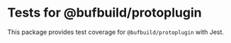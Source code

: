 # Tests for @bufbuild/protoplugin

This package provides test coverage for `@bufbuild/protoplugin` with Jest.
